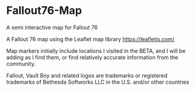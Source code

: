 # Fallout76-Map
A semi interactive map for Fallout 76

A Fallout 76 map using the Leaflet map library
https://leafletjs.com/

Map markers initially include locations I visited in the BETA, and I will be adding as I find them, or find relatively accurate information from the community.











Fallout, Vault Boy and related logos are trademarks or registered trademarks of Bethesda Softworks LLC in the U.S. and/or other countries
